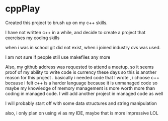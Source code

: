 # cppPlay
Created this project to brush up on my c++ skills. 

I have not written c++ in a while, and 
decide to create a project that exercises my coding skills

when i was in school git did not exist, when i joined industry cvs was used. 

I am not sure if people still use makefiles any more

Also, my github address was requested to attend a meetup, so it seems proof of my ability to write code is currency these days so this is another reason for this project . basically i needed code that I wrote , i choose c++ because i felt c++ is a harder language because it is unmanaged code so maybe my knowledge of memory management is more worth more than coding in managed code. I will add another project in managed code as well

I will probably start off with some data structures and string manipulation 


also, i only plan on using vi as my IDE, maybe that is more impressive LOL
